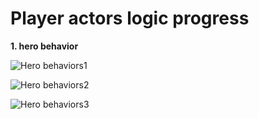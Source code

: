# Player actors logic progress

**1. hero behavior**

![Hero behaviors1](Scene3herobehavior1.png)

![Hero behaviors2](Scene3heromovement2.png)

![Hero behaviors3](Scene3heromovementcodeview.png)
